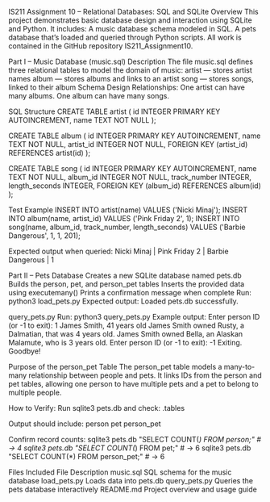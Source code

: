 IS211 Assignment 10 – Relational Databases: SQL and SQLite
Overview
This project demonstrates basic database design and interaction using SQLite and Python. It includes:
A music database schema modeled in SQL.
A pets database that’s loaded and queried through Python scripts.
All work is contained in the GitHub repository IS211_Assignment10.

Part I – Music Database (music.sql)
Description
The file music.sql defines three relational tables to model the domain of music:
artist — stores artist names
album — stores albums and links to an artist
song — stores songs, linked to their album
Schema Design
Relationships:
One artist can have many albums.
One album can have many songs.

SQL Structure
CREATE TABLE artist (
    id INTEGER PRIMARY KEY AUTOINCREMENT,
    name TEXT NOT NULL
);

CREATE TABLE album (
    id INTEGER PRIMARY KEY AUTOINCREMENT,
    name TEXT NOT NULL,
    artist_id INTEGER NOT NULL,
    FOREIGN KEY (artist_id) REFERENCES artist(id)
);

CREATE TABLE song (
    id INTEGER PRIMARY KEY AUTOINCREMENT,
    name TEXT NOT NULL,
    album_id INTEGER NOT NULL,
    track_number INTEGER,
    length_seconds INTEGER,
    FOREIGN KEY (album_id) REFERENCES album(id)
);

Test Example
INSERT INTO artist(name) VALUES ('Nicki Minaj');
INSERT INTO album(name, artist_id) VALUES ('Pink Friday 2', 1);
INSERT INTO song(name, album_id, track_number, length_seconds)
VALUES ('Barbie Dangerous', 1, 1, 201);

Expected output when queried:
Nicki Minaj | Pink Friday 2 | Barbie Dangerous | 1

Part II – Pets Database
Creates a new SQLite database named pets.db
Builds the person, pet, and person_pet tables
Inserts the provided data using executemany()
Prints a confirmation message when complete
Run: python3 load_pets.py
Expected output: Loaded pets.db successfully.

query_pets.py
Run: python3 query_pets.py
Example output: 
Enter person ID (or -1 to exit): 1
James Smith, 41 years old
  James Smith owned Rusty, a Dalmatian, that was 4 years old.
  James Smith owned Bella, an Alaskan Malamute, who is 3 years old.
Enter person ID (or -1 to exit): -1
Exiting. Goodbye!

Purpose of the person_pet Table
The person_pet table models a many-to-many relationship between people and pets.
It links IDs from the person and pet tables, allowing one person to have multiple pets and a pet to belong to multiple people.

How to Verify:
Run sqlite3 pets.db and check:
.tables

Output should include:
person  pet  person_pet

Confirm record counts:
sqlite3 pets.db "SELECT COUNT(*) FROM person;"      # → 4
sqlite3 pets.db "SELECT COUNT(*) FROM pet;"         # → 6
sqlite3 pets.db "SELECT COUNT(*) FROM person_pet;"  # → 6

Files Included
File	Description
music.sql	SQL schema for the music database
load_pets.py	Loads data into pets.db
query_pets.py	Queries the pets database interactively
README.md	Project overview and usage guide
